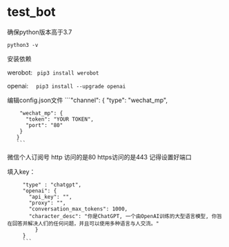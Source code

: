 # test_bot
确保python版本高于3.7

    python3 -v

安装依赖

werobot:
   ``` pip3 install werobot```
   
openai:
  ```  pip3 install --upgrade openai```
  
编辑config.json文件
    ```"channel": {
        "type": "wechat_mp",

        "wechat_mp": {
          "token": "YOUR TOKEN",          
          "port": "80"                 
        }
       }
       ```
微信个人订阅号
http 访问的是80 https访问的是443 
记得设置好端口

填入key：
   ```   "model": {
        "type" : "chatgpt",
        "openai": {
          "api_key": "",
          "proxy": "",
          "conversation_max_tokens": 1000,
          "character_desc": "你是ChatGPT, 一个由OpenAI训练的大型语言模型, 你旨在回答并解决人们的任何问题，并且可以使用多种语言与人交流。"
            }
        }
        ```
